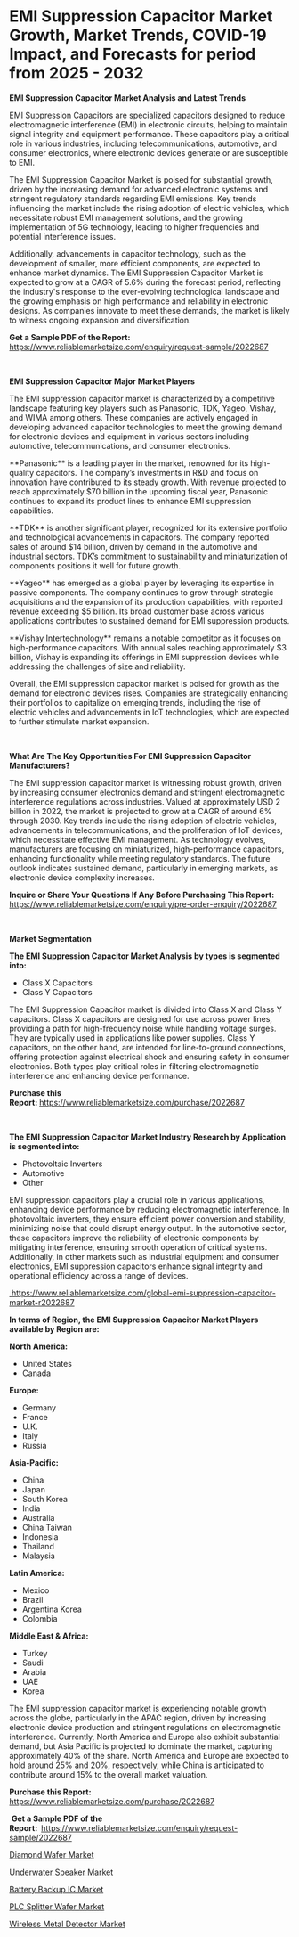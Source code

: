 <p><h1>EMI Suppression Capacitor Market Growth, Market Trends, COVID-19 Impact, and Forecasts for period from 2025 - 2032</h1></p><p><strong>EMI Suppression Capacitor Market Analysis and Latest Trends</strong></p>
<p><p>EMI Suppression Capacitors are specialized capacitors designed to reduce electromagnetic interference (EMI) in electronic circuits, helping to maintain signal integrity and equipment performance. These capacitors play a critical role in various industries, including telecommunications, automotive, and consumer electronics, where electronic devices generate or are susceptible to EMI.</p><p>The EMI Suppression Capacitor Market is poised for substantial growth, driven by the increasing demand for advanced electronic systems and stringent regulatory standards regarding EMI emissions. Key trends influencing the market include the rising adoption of electric vehicles, which necessitate robust EMI management solutions, and the growing implementation of 5G technology, leading to higher frequencies and potential interference issues. </p><p>Additionally, advancements in capacitor technology, such as the development of smaller, more efficient components, are expected to enhance market dynamics. The EMI Suppression Capacitor Market is expected to grow at a CAGR of 5.6% during the forecast period, reflecting the industry's response to the ever-evolving technological landscape and the growing emphasis on high performance and reliability in electronic designs. As companies innovate to meet these demands, the market is likely to witness ongoing expansion and diversification.</p></p>
<p><strong>Get a Sample PDF of the Report:&nbsp;</strong> <a href="https://www.reliablemarketsize.com/enquiry/request-sample/2022687?utm_campaign=1903&utm_medium=2&utm_source=Github&utm_content=ia&utm_term=06042025&utm_id=emi-suppression-capacitor">https://www.reliablemarketsize.com/enquiry/request-sample/2022687</a></p>
<p>&nbsp;</p>
<p><strong>EMI Suppression Capacitor Major Market Players</strong></p>
<p><p>The EMI suppression capacitor market is characterized by a competitive landscape featuring key players such as Panasonic, TDK, Yageo, Vishay, and WIMA among others. These companies are actively engaged in developing advanced capacitor technologies to meet the growing demand for electronic devices and equipment in various sectors including automotive, telecommunications, and consumer electronics.</p><p>**Panasonic** is a leading player in the market, renowned for its high-quality capacitors. The company’s investments in R&D and focus on innovation have contributed to its steady growth. With revenue projected to reach approximately $70 billion in the upcoming fiscal year, Panasonic continues to expand its product lines to enhance EMI suppression capabilities.</p><p>**TDK** is another significant player, recognized for its extensive portfolio and technological advancements in capacitors. The company reported sales of around $14 billion, driven by demand in the automotive and industrial sectors. TDK’s commitment to sustainability and miniaturization of components positions it well for future growth.</p><p>**Yageo** has emerged as a global player by leveraging its expertise in passive components. The company continues to grow through strategic acquisitions and the expansion of its production capabilities, with reported revenue exceeding $5 billion. Its broad customer base across various applications contributes to sustained demand for EMI suppression products.</p><p>**Vishay Intertechnology** remains a notable competitor as it focuses on high-performance capacitors. With annual sales reaching approximately $3 billion, Vishay is expanding its offerings in EMI suppression devices while addressing the challenges of size and reliability.</p><p>Overall, the EMI suppression capacitor market is poised for growth as the demand for electronic devices rises. Companies are strategically enhancing their portfolios to capitalize on emerging trends, including the rise of electric vehicles and advancements in IoT technologies, which are expected to further stimulate market expansion.</p></p>
<p>&nbsp;</p>
<p><strong>What Are The Key Opportunities For EMI Suppression Capacitor Manufacturers?</strong></p>
<p><p>The EMI suppression capacitor market is witnessing robust growth, driven by increasing consumer electronics demand and stringent electromagnetic interference regulations across industries. Valued at approximately USD 2 billion in 2022, the market is projected to grow at a CAGR of around 6% through 2030. Key trends include the rising adoption of electric vehicles, advancements in telecommunications, and the proliferation of IoT devices, which necessitate effective EMI management. As technology evolves, manufacturers are focusing on miniaturized, high-performance capacitors, enhancing functionality while meeting regulatory standards. The future outlook indicates sustained demand, particularly in emerging markets, as electronic device complexity increases.</p></p>
<p><strong>Inquire or Share Your Questions If Any Before Purchasing This Report:</strong> <a href="https://www.reliablemarketsize.com/enquiry/pre-order-enquiry/2022687?utm_campaign=1903&utm_medium=2&utm_source=Github&utm_content=ia&utm_term=06042025&utm_id=emi-suppression-capacitor">https://www.reliablemarketsize.com/enquiry/pre-order-enquiry/2022687</a></p>
<p>&nbsp;</p>
<p><strong>Market Segmentation</strong></p>
<p><strong>The EMI Suppression Capacitor Market Analysis by types is segmented into:</strong></p>
<p><ul><li>Class X Capacitors</li><li>Class Y Capacitors</li></ul></p>
<p><p>The EMI Suppression Capacitor market is divided into Class X and Class Y capacitors. Class X capacitors are designed for use across power lines, providing a path for high-frequency noise while handling voltage surges. They are typically used in applications like power supplies. Class Y capacitors, on the other hand, are intended for line-to-ground connections, offering protection against electrical shock and ensuring safety in consumer electronics. Both types play critical roles in filtering electromagnetic interference and enhancing device performance.</p></p>
<p><strong>Purchase this Report:&nbsp;</strong><a href="https://www.reliablemarketsize.com/purchase/2022687?utm_campaign=1903&utm_medium=2&utm_source=Github&utm_content=ia&utm_term=06042025&utm_id=emi-suppression-capacitor">https://www.reliablemarketsize.com/purchase/2022687</a></p>
<p>&nbsp;</p>
<p><strong>The EMI Suppression Capacitor Market Industry Research by Application is segmented into:</strong></p>
<p><ul><li>Photovoltaic Inverters</li><li>Automotive</li><li>Other</li></ul></p>
<p><p>EMI suppression capacitors play a crucial role in various applications, enhancing device performance by reducing electromagnetic interference. In photovoltaic inverters, they ensure efficient power conversion and stability, minimizing noise that could disrupt energy output. In the automotive sector, these capacitors improve the reliability of electronic components by mitigating interference, ensuring smooth operation of critical systems. Additionally, in other markets such as industrial equipment and consumer electronics, EMI suppression capacitors enhance signal integrity and operational efficiency across a range of devices.</p></p>
<p><a href="https://www.reliablemarketsize.com/global-emi-suppression-capacitor-market-r2022687?utm_campaign=1903&utm_medium=2&utm_source=Github&utm_content=ia&utm_term=06042025&utm_id=emi-suppression-capacitor">&nbsp;https://www.reliablemarketsize.com/global-emi-suppression-capacitor-market-r2022687</a></p>
<p><strong>In terms of Region, the EMI Suppression Capacitor Market Players available by Region are:</strong></p>
<p>
    <p> <strong> North America: </strong>
        <ul>
            <li>United States</li>
            <li>Canada</li>
        </ul>
        </p> 
    <p> <strong> Europe: </strong>
        <ul>
            <li>Germany</li>
            <li>France</li>
            <li>U.K.</li>
            <li>Italy</li>
            <li>Russia</li>
        </ul>
        </p> 
    <p> <strong> Asia-Pacific: </strong>
        <ul>
            <li>China</li>
            <li>Japan</li>
            <li>South Korea</li>
            <li>India</li>
            <li>Australia</li>
            <li>China Taiwan</li>
            <li>Indonesia</li>
            <li>Thailand</li>
            <li>Malaysia</li>
        </ul>
        </p> 
    <p> <strong> Latin America: </strong>
        <ul>
            <li>Mexico</li>
            <li>Brazil</li>
            <li>Argentina Korea</li>
            <li>Colombia</li>
        </ul>
        </p> 
    <p> <strong> Middle East & Africa: </strong>
        <ul>
            <li>Turkey</li>
            <li>Saudi</li>
            <li>Arabia</li>
            <li>UAE</li>
            <li>Korea</li>
        </ul>
    </p>
    </p>
<p><p>The EMI suppression capacitor market is experiencing notable growth across the globe, particularly in the APAC region, driven by increasing electronic device production and stringent regulations on electromagnetic interference. Currently, North America and Europe also exhibit substantial demand, but Asia Pacific is projected to dominate the market, capturing approximately 40% of the share. North America and Europe are expected to hold around 25% and 20%, respectively, while China is anticipated to contribute around 15% to the overall market valuation.</p></p>
<p><strong>Purchase this Report: </strong><a href="https://www.reliablemarketsize.com/purchase/2022687?utm_campaign=1903&utm_medium=2&utm_source=Github&utm_content=ia&utm_term=06042025&utm_id=emi-suppression-capacitor">https://www.reliablemarketsize.com/purchase/2022687</a></p>
<p>&nbsp;<strong>Get a Sample PDF of the Report:&nbsp;&nbsp;</strong><a href="https://www.reliablemarketsize.com/enquiry/request-sample/2022687?utm_campaign=1903&utm_medium=2&utm_source=Github&utm_content=ia&utm_term=06042025&utm_id=emi-suppression-capacitor">https://www.reliablemarketsize.com/enquiry/request-sample/2022687</a></p>
<p><strong></strong></p>
<p><p><a href="https://github.com/rojannovarwd/Market-Research-Report-List-1/blob/main/diamond-wafer-market.md?utm_campaign=1903&utm_medium=2&utm_source=Github&utm_content=ia&utm_term=06042025&utm_id=emi-suppression-capacitor">Diamond Wafer Market</a></p><p><a href="https://github.com/dandatesha7q/Market-Research-Report-List-1/blob/main/underwater-speaker-market.md?utm_campaign=1903&utm_medium=2&utm_source=Github&utm_content=ia&utm_term=06042025&utm_id=emi-suppression-capacitor">Underwater Speaker Market</a></p><p><a href="https://github.com/rullihipes6h/Market-Research-Report-List-1/blob/main/battery-backup-ic-market.md?utm_campaign=1903&utm_medium=2&utm_source=Github&utm_content=ia&utm_term=06042025&utm_id=emi-suppression-capacitor">Battery Backup IC Market</a></p><p><a href="https://github.com/zeraikulkawb/Market-Research-Report-List-1/blob/main/plc-splitter-wafer-market.md?utm_campaign=1903&utm_medium=2&utm_source=Github&utm_content=ia&utm_term=06042025&utm_id=emi-suppression-capacitor">PLC Splitter Wafer Market</a></p><p><a href="https://github.com/ashepherd82/Market-Research-Report-List-7/blob/main/wireless-metal-detector-market.md?utm_campaign=1903&utm_medium=2&utm_source=Github&utm_content=ia&utm_term=06042025&utm_id=emi-suppression-capacitor">Wireless Metal Detector Market</a></p></p>